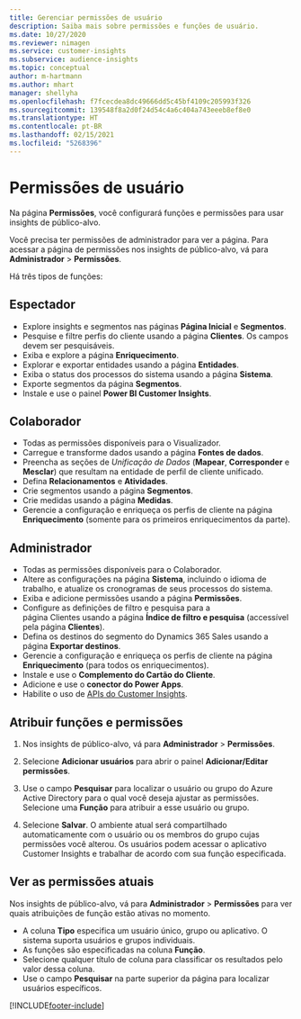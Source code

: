 ```yaml
---
title: Gerenciar permissões de usuário
description: Saiba mais sobre permissões e funções de usuário.
ms.date: 10/27/2020
ms.reviewer: nimagen
ms.service: customer-insights
ms.subservice: audience-insights
ms.topic: conceptual
author: m-hartmann
ms.author: mhart
manager: shellyha
ms.openlocfilehash: f7fcecdea8dc49666dd5c45bf4109c205993f326
ms.sourcegitcommit: 139548f8a2d0f24d54c4a6c404a743eeeb8ef8e0
ms.translationtype: HT
ms.contentlocale: pt-BR
ms.lasthandoff: 02/15/2021
ms.locfileid: "5268396"
---
```

# <a name="user-permissions"></a>Permissões de usuário

Na página **Permissões**, você configurará funções e permissões para usar insights de público-alvo.

Você precisa ter permissões de administrador para ver a página. Para acessar a página de permissões nos insights de público-alvo, vá para **Administrador** > **Permissões**.

Há três tipos de funções:

## <a name="viewer"></a>Espectador

- Explore insights e segmentos nas páginas **Página Inicial** e **Segmentos**.
- Pesquise e filtre perfis do cliente usando a página **Clientes**. Os campos devem ser pesquisáveis.
- Exiba e explore a página **Enriquecimento**.
- Explorar e exportar entidades usando a página **Entidades**.
- Exiba o status dos processos do sistema usando a página **Sistema**.
- Exporte segmentos da página **Segmentos**.
- Instale e use o painel **Power BI Customer Insights**.

## <a name="contributor"></a>Colaborador

- Todas as permissões disponíveis para o Visualizador.
- Carregue e transforme dados usando a página **Fontes de dados**.
- Preencha as seções de *Unificação de Dados* (**Mapear**, **Corresponder** e **Mesclar**) que resultam na entidade de perfil de cliente unificado.
- Defina **Relacionamentos** e **Atividades**.
- Crie segmentos usando a página **Segmentos**.
- Crie medidas usando a página **Medidas**.
- Gerencie a configuração e enriqueça os perfis de cliente na página **Enriquecimento** (somente para os primeiros enriquecimentos da parte).

## <a name="administrator"></a>Administrador

- Todas as permissões disponíveis para o Colaborador.
- Altere as configurações na página **Sistema**, incluindo o idioma de trabalho, e atualize os cronogramas de seus processos do sistema.
- Exiba e adicione permissões usando a página **Permissões**.
- Configure as definições de filtro e pesquisa para a página Clientes usando a página **Índice de filtro e pesquisa** (accessível pela página **Clientes**).
- Defina os destinos do segmento do Dynamics 365 Sales usando a página **Exportar destinos**.
- Gerencie a configuração e enriqueça os perfis de cliente na página **Enriquecimento** (para todos os enriquecimentos).
- Instale e use o **Complemento do Cartão do Cliente**.
- Adicione e use o **conector do Power Apps**.
- Habilite o uso de [APIs do Customer Insights](apis.md).

## <a name="assign-roles-and-permissions"></a>Atribuir funções e permissões

1. Nos insights de público-alvo, vá para **Administrador** > **Permissões**.

1. Selecione **Adicionar usuários** para abrir o painel **Adicionar/Editar permissões**.

1. Use o campo **Pesquisar** para localizar o usuário ou grupo do Azure Active Directory para o qual você deseja ajustar as permissões. Selecione uma **Função** para atribuir a esse usuário ou grupo.

1. Selecione **Salvar**. O ambiente atual será compartilhado automaticamente com o usuário ou os membros do grupo cujas permissões você alterou. Os usuários podem acessar o aplicativo Customer Insights e trabalhar de acordo com sua função especificada.

## <a name="view-current-permissions"></a>Ver as permissões atuais

Nos insights de público-alvo, vá para **Administrador** > **Permissões** para ver quais atribuições de função estão ativas no momento.

- A coluna **Tipo** especifica um usuário único, grupo ou aplicativo. O sistema suporta usuários e grupos individuais.
- As funções são especificadas na coluna **Função**.
- Selecione qualquer título de coluna para classificar os resultados pelo valor dessa coluna.
- Use o campo **Pesquisar** na parte superior da página para localizar usuários específicos.


[!INCLUDE[footer-include](../includes/footer-banner.md)]